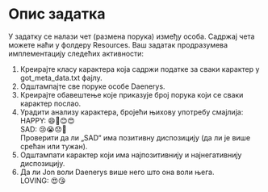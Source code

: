 # Опис задатка
У задатку се налази чет (размена порука) између особа. Садржај чета можете наћи у фолдеру Resources. Ваш задатак продразумева имплементацију следећих активности:
1. Креирајте класу карактера која садржи податке за сваки карактер у got_meta_data.txt фајлу.
2. Одштампајте све поруке особе Daenerys.
3. Креирајте обавештење које приказује број порука који се сваки карактер послао.
4. Урадити анализу карактера, бројећи њихову употребу смајлија:<br>
	 HAPPY: 😄🙂😊😍<br>
	 SAD: 😢😭😞👿<br>
Проверити да ли „SAD“ има позитивну диспозицију (да ли је више срећан или тужан).
5. Одштампати карактер који има најпозитивнију и најнегативнију диспозицију.
6. Да ли Jon воли Daenerys више него што она воли њега.<br>
	LOVING: 😍😘
